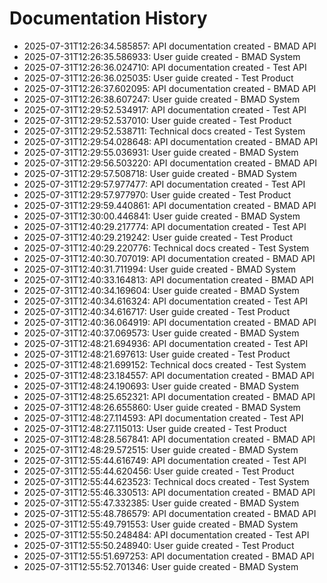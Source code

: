 # Documentation History

- 2025-07-31T12:26:34.585857: API documentation created - BMAD API
- 2025-07-31T12:26:35.586933: User guide created - BMAD System
- 2025-07-31T12:26:36.024710: API documentation created - Test API
- 2025-07-31T12:26:36.025035: User guide created - Test Product
- 2025-07-31T12:26:37.602095: API documentation created - BMAD API
- 2025-07-31T12:26:38.607247: User guide created - BMAD System
- 2025-07-31T12:29:52.534917: API documentation created - Test API
- 2025-07-31T12:29:52.537010: User guide created - Test Product
- 2025-07-31T12:29:52.538711: Technical docs created - Test System
- 2025-07-31T12:29:54.028648: API documentation created - BMAD API
- 2025-07-31T12:29:55.036931: User guide created - BMAD System
- 2025-07-31T12:29:56.503220: API documentation created - BMAD API
- 2025-07-31T12:29:57.508718: User guide created - BMAD System
- 2025-07-31T12:29:57.977477: API documentation created - Test API
- 2025-07-31T12:29:57.977970: User guide created - Test Product
- 2025-07-31T12:29:59.440861: API documentation created - BMAD API
- 2025-07-31T12:30:00.446841: User guide created - BMAD System
- 2025-07-31T12:40:29.217774: API documentation created - Test API
- 2025-07-31T12:40:29.219242: User guide created - Test Product
- 2025-07-31T12:40:29.220776: Technical docs created - Test System
- 2025-07-31T12:40:30.707019: API documentation created - BMAD API
- 2025-07-31T12:40:31.711994: User guide created - BMAD System
- 2025-07-31T12:40:33.164813: API documentation created - BMAD API
- 2025-07-31T12:40:34.169604: User guide created - BMAD System
- 2025-07-31T12:40:34.616324: API documentation created - Test API
- 2025-07-31T12:40:34.616717: User guide created - Test Product
- 2025-07-31T12:40:36.064919: API documentation created - BMAD API
- 2025-07-31T12:40:37.069573: User guide created - BMAD System
- 2025-07-31T12:48:21.694936: API documentation created - Test API
- 2025-07-31T12:48:21.697613: User guide created - Test Product
- 2025-07-31T12:48:21.699152: Technical docs created - Test System
- 2025-07-31T12:48:23.184557: API documentation created - BMAD API
- 2025-07-31T12:48:24.190693: User guide created - BMAD System
- 2025-07-31T12:48:25.652321: API documentation created - BMAD API
- 2025-07-31T12:48:26.655860: User guide created - BMAD System
- 2025-07-31T12:48:27.114593: API documentation created - Test API
- 2025-07-31T12:48:27.115013: User guide created - Test Product
- 2025-07-31T12:48:28.567841: API documentation created - BMAD API
- 2025-07-31T12:48:29.572515: User guide created - BMAD System
- 2025-07-31T12:55:44.616749: API documentation created - Test API
- 2025-07-31T12:55:44.620456: User guide created - Test Product
- 2025-07-31T12:55:44.623523: Technical docs created - Test System
- 2025-07-31T12:55:46.330513: API documentation created - BMAD API
- 2025-07-31T12:55:47.332385: User guide created - BMAD System
- 2025-07-31T12:55:48.786579: API documentation created - BMAD API
- 2025-07-31T12:55:49.791553: User guide created - BMAD System
- 2025-07-31T12:55:50.248484: API documentation created - Test API
- 2025-07-31T12:55:50.248940: User guide created - Test Product
- 2025-07-31T12:55:51.697253: API documentation created - BMAD API
- 2025-07-31T12:55:52.701346: User guide created - BMAD System
